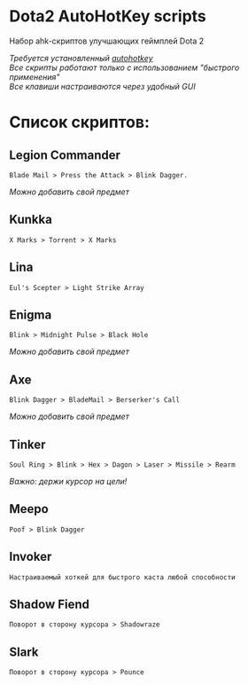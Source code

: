# Dota2 AutoHotKey scripts
  
Набор ahk-скриптов улучшающих геймплей Dota 2  
    
*Требуется установленный [autohotkey](https://www.autohotkey.com/)*  
*Все скрипты работают только с использованием "быстрого применения"*  
*Все клавиши настраиваются через удобный GUI*  
  
  
# Список скриптов:  
    
## Legion Commander
```
Blade Mail > Press the Attack > Blink Dagger.
```
*Можно добавить свой предмет*

## Kunkka
```
X Marks > Torrent > X Marks
```

## Lina
```
Eul's Scepter > Light Strike Array
```

## Enigma
```
Blink > Midnight Pulse > Black Hole
```
*Можно добавить свой предмет*

## Axe
```
Blink Dagger > BladeMail > Berserker's Call
```
*Можно добавить свой предмет*

## Tinker
```
Soul Ring > Blink > Hex > Dagon > Laser > Missile > Rearm
```
*Важно: держи курсор на цели!*

## Meepo
```
Poof > Blink Dagger
```

## Invoker
```
Настраиваемый хоткей для быстрого каста любой способности
```

## Shadow Fiend
```
Поворот в сторону курсора > Shadowraze
```

## Slark
```
Поворот в сторону курсора > Pounce
```